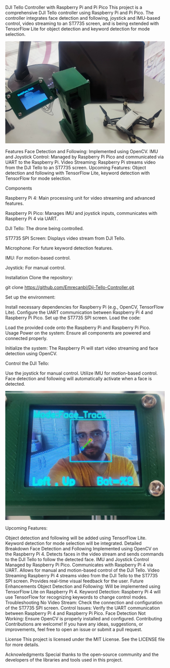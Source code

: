 DJI Tello Controller with Raspberry Pi and Pi Pico
This project is a comprehensive DJI Tello controller using Raspberry Pi and Pi Pico. The controller integrates face detection and following, joystick and IMU-based control, video streaming to an ST7735 screen, and is being extended with TensorFlow Lite for object detection and keyword detection for mode selection.

![Sample](https://github.com/Emrecanbl/Dji-Tello-Controller/blob/main/IMG_20240708_140726.jpg?raw=true)

Features
Face Detection and Following: Implemented using OpenCV.
IMU and Joystick Control: Managed by Raspberry Pi Pico and communicated via UART to the Raspberry Pi.
Video Streaming: Raspberry Pi streams video from the DJI Tello to an ST7735 screen.
Upcoming Features: Object detection and following with TensorFlow Lite, keyword detection with TensorFlow for mode selection.

Components

Raspberry Pi 4: Main processing unit for video streaming and advanced features.

Raspberry Pi Pico: Manages IMU and joystick inputs, communicates with Raspberry Pi 4 via UART.

DJI Tello: The drone being controlled.

ST7735 SPI Screen: Displays video stream from DJI Tello.

Microphone: For future keyword detection features.

IMU: For motion-based control.

Joystick: For manual control.

Installation
Clone the repository:


git clone https://github.com/Emrecanbl/Dji-Tello-Controller.git

Set up the environment:

Install necessary dependencies for Raspberry Pi (e.g., OpenCV, TensorFlow Lite).
Configure the UART communication between Raspberry Pi 4 and Raspberry Pi Pico.
Set up the ST7735 SPI screen.
Load the code:

Load the provided code onto the Raspberry Pi and Raspberry Pi Pico.
Usage
Power on the system:
Ensure all components are powered and connected properly.

Initialize the system:
The Raspberry Pi will start video streaming and face detection using OpenCV.

Control the DJI Tello:

Use the joystick for manual control.
Utilize IMU for motion-based control.
Face detection and following will automatically activate when a face is detected.

![Sample](https://github.com/Emrecanbl/Dji-Tello-Controller/blob/main/IMG_20240708_140659.jpg?raw=true)

Upcoming Features:

Object detection and following will be added using TensorFlow Lite.
Keyword detection for mode selection will be integrated.
Detailed Breakdown
Face Detection and Following
Implemented using OpenCV on the Raspberry Pi 4.
Detects faces in the video stream and sends commands to the DJI Tello to follow the detected face.
IMU and Joystick Control
Managed by Raspberry Pi Pico.
Communicates with Raspberry Pi 4 via UART.
Allows for manual and motion-based control of the DJI Tello.
Video Streaming
Raspberry Pi 4 streams video from the DJI Tello to the ST7735 SPI screen.
Provides real-time visual feedback for the user.
Future Enhancements
Object Detection and Following: Will be implemented using TensorFlow Lite on Raspberry Pi 4.
Keyword Detection: Raspberry Pi 4 will use TensorFlow for recognizing keywords to change control modes.
Troubleshooting
No Video Stream: Check the connection and configuration of the ST7735 SPI screen.
Control Issues: Verify the UART communication between Raspberry Pi 4 and Raspberry Pi Pico.
Face Detection Not Working: Ensure OpenCV is properly installed and configured.
Contributing
Contributions are welcome! If you have any ideas, suggestions, or improvements, feel free to open an issue or submit a pull request.

License
This project is licensed under the MIT License. See the LICENSE file for more details.

Acknowledgments
Special thanks to the open-source community and the developers of the libraries and tools used in this project.

